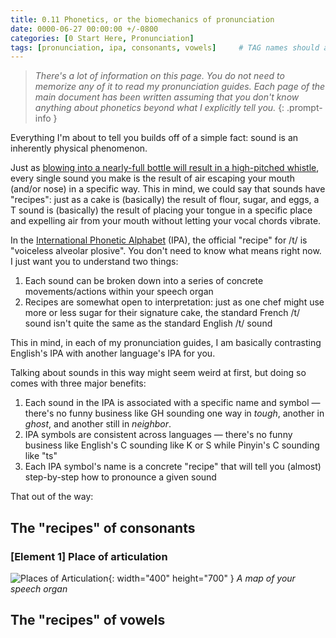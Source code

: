 ```yaml
---
title: 0.11 Phonetics, or the biomechanics of pronunciation
date: 0000-06-27 00:00:00 +/-0800
categories: [0 Start Here, Pronunciation]
tags: [pronunciation, ipa, consonants, vowels]     # TAG names should always be lowercase
---
```


> *There's a lot of information on this page. You do not need to memorize any of it to read my pronunciation guides. Each page of the main document has been written assuming that you don't know anything about phonetics beyond what I explicitly tell you.*
 {: .prompt-info }

Everything I'm about to tell you builds off of a simple fact: sound is an inherently physical phenomenon.

Just as [blowing into a nearly-full bottle will result in a high-pitched whistle](https://www.youtube.com/watch?v=jl4zGRSYqkE), every single sound you make is the result of air escaping your mouth (and/or nose) in a specific way. This in mind, we could say that sounds have "recipes": just as a cake is (basically) the result of flour, sugar, and eggs, a T sound is (basically) the result of placing your tongue in a specific place and expelling air from your mouth without letting your vocal chords vibrate.

In the [International Phonetic Alphabet](https://en.wikipedia.org/wiki/International_Phonetic_Alphabet) (IPA), the official "recipe" for /t/ is "voiceless alveolar plosive". You don't need to know what means right now. I just want you to understand two things:

1. Each sound can be broken down into a series of concrete movements/actions within your speech organ
2. Recipes are somewhat open to interpretation: just as one chef might use more or less sugar for their signature cake, the standard French /t/ sound isn't quite the same as the standard English /t/ sound

This in mind, in each of my pronunciation guides, I am basically contrasting English's IPA with another language's IPA for you.

Talking about sounds in this way might seem weird at first, but doing so comes with three major benefits:

1. Each sound in the IPA is associated with a specific name and symbol — there's no funny business like GH sounding one way in *tough*, another in *ghost*, and another still in *neighbor*.
2. IPA symbols are consistent across languages — there's no funny business like English's C sounding like K or S while Pinyin's C sounding like "ts"
3. Each IPA symbol's name is a concrete "recipe" that will tell you (almost) step-by-step how to pronounce a given sound

That out of the way:


## The "recipes" of consonants

### [Element 1] Place of articulation
![Places of Articulation](https://scriptsource.org/cms/sites/s/media/database/ssproto/entries/vg/ka/vgkauynhzh_Face.png){: width="400" height="700" }
_A map of your speech organ_

## The "recipes" of vowels
